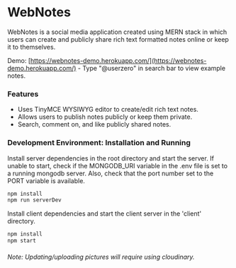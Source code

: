 # WebNotes

WebNotes is a social media application created using MERN stack in which users can create and publicly share rich text formatted notes online or keep it to themselves.

Demo: [https://webnotes-demo.herokuapp.com/](https://webnotes-demo.herokuapp.com/) - Type "@userzero" in search bar to view example notes.

### Features

-   Uses TinyMCE WYSIWYG editor to create/edit rich text notes.
-   Allows users to publish notes publicly or keep them private.
-   Search, comment on, and like publicly shared notes.

### Development Environment: Installation and Running

Install server dependencies in the root directory and start the server. If unable to start, check if the MONGODB_URI variable in the .env file is set to a running mongodb server. Also, check that the port number set to the PORT variable is available.

```sh
npm install
npm run serverDev
```

Install client dependencies and start the client server in the 'client' directory.

```sh
npm install
npm start
```

###### Note: Updating/uploading pictures will require using cloudinary.

